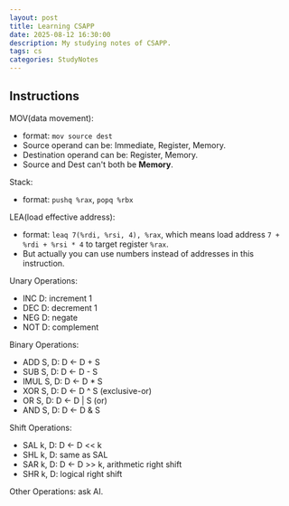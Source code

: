```yaml
---
layout: post
title: Learning CSAPP
date: 2025-08-12 16:30:00
description: My studying notes of CSAPP.
tags: cs
categories: StudyNotes
---
```


## Instructions

MOV(data movement):
* format: `mov source dest`
* Source operand can be: Immediate, Register, Memory.
* Destination operand can be: Register, Memory.
* Source and Dest can't both be **Memory**.

Stack:
* format: `pushq %rax`, `popq %rbx`

LEA(load effective address):
* format: `leaq 7(%rdi, %rsi, 4), %rax`, which means load address `7 + %rdi + %rsi * 4` to target register `%rax`.
* But actually you can use numbers instead of addresses in this instruction.

Unary Operations:
* INC D: increment 1
* DEC D: decrement 1
* NEG D: negate
* NOT D: complement

Binary Operations:
* ADD  S, D:  D <- D + S
* SUB  S, D:  D <- D - S
* IMUL S, D:  D <- D * S
* XOR  S, D:  D <- D ^ S (exclusive-or)
* OR   S, D:  D <- D | S (or)
* AND  S, D:  D <- D & S

Shift Operations:
* SAL k, D: D <- D << k
* SHL k, D: same as SAL
* SAR k, D: D <- D >> k, arithmetic right shift
* SHR k, D: logical right shift

Other Operations: ask AI.